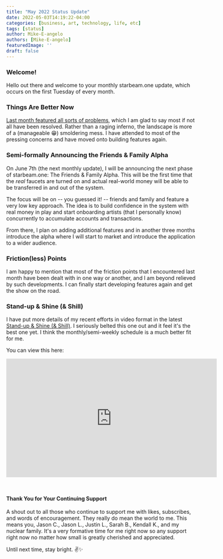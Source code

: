```yaml
---
title: "May 2022 Status Update"
date: 2022-05-03T14:19:22-04:00
categories: [business, art, technology, life, etc]
tags: [status]
author: Mike-E-angelo
authors: [Mike-E-angelo]
featuredImage: ''
draft: false
---
```


### Welcome!

Hello out there and welcome to your monthly starbeam.one update, which occurs on the first Tuesday of every month.

### Things Are Better Now

[Last month featured all sorts of problems](https://blog.starbeam.one/2022/04/april-2022-status-update/), which I am glad to say most if not all have been resolved.  Rather than a raging inferno, the landscape is more of a (manageable 😁) smoldering mess.  I have attended to most of the pressing concerns and have moved onto building features again.

### Semi-formally Announcing the Friends & Family Alpha

On June 7th (the next monthly update), I will be announcing the next phase of starbeam.one: The Friends & Family Alpha.  This will be the first time that the *real* faucets are turned on and actual real-world money will be able to be transferred in and out of the system.

The focus will be on -- you guessed it! -- friends and family and feature a very low key approach.  The idea is to build confidence in the system with real money in play and start onboarding artists (that I personally know) concurrently to accumulate accounts and transactions.

From there, I plan on adding additional features and in another three months introduce the alpha where I will start to market and introduce the application to a wider audience.

### Friction(less) Points

I am happy to mention that most of the friction points that I encountered last month have been dealt with in one way or another, and I am beyond relieved by such developments.  I can finally start developing features again and get the show on the road.

### Stand-up & Shine (& Shill)

I have put more details of my recent efforts in video format in the latest [Stand-up & Shine (& Shill)](https://www.youtube.com/playlist?list=PLMq1y8QwgsyrSNG24ZJcewf3llLCAZLaf
).  I seriously belted this one out and it feel it's the best one yet.  I think the monthly/semi-weekly schedule is a much better fit for me.

You can view this here:

<iframe width="560" height="315" src="https://www.youtube.com/embed/8JJm2R15WCI" title="YouTube video player" frameborder="0" allow="accelerometer; autoplay; clipboard-write; encrypted-media; gyroscope; picture-in-picture" allowfullscreen style="margin-bottom: 2em"></iframe>

#### Thank You for Your Continuing Support

A shout out to all those who continue to support me with likes, subscribes, and words of encouragement.  They really do mean the world to me.  This means you, Jason C., Jason L., Justin L., Sarah B., Kendall K., and my nuclear family.  It's a very formative time for me right now so any support right now no matter how small is greatly cherished and appreciated.

Until next time, stay bright. ✌✨
